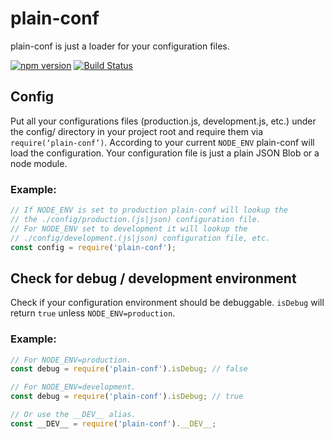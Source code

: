 # plain-conf
plain-conf is just a loader for your configuration files.

[![npm version](https://badge.fury.io/js/plain-conf.svg)](https://badge.fury.io/js/plain-conf)
[![Build Status](https://travis-ci.org/l-urence/plain-conf.svg)](https://travis-ci.org/l-urence/plain-conf)


## Config
Put all your configurations files (production.js, development.js, etc.) under the config/ directory in your project root and require them via `require(‘plain-conf’)`. According to your current `NODE_ENV` plain-conf will load the configuration. Your configuration file is just a plain JSON Blob or a node module.

### Example:
```JavaScript
// If NODE_ENV is set to production plain-conf will lookup the
// the ./config/production.(js|json) configuration file.
// For NODE_ENV set to development it will lookup the
// ./config/development.(js|json) configuration file, etc.
const config = require('plain-conf');
```

## Check for debug / development environment
Check if your configuration environment should be debuggable. `isDebug` will return `true` unless `NODE_ENV=production`.

### Example:
```JavaScript
// For NODE_ENV=production.
const debug = require('plain-conf').isDebug; // false

// For NODE_ENV=development.
const debug = require('plain-conf').isDebug; // true

// Or use the __DEV__ alias.
const __DEV__ = require('plain-conf').__DEV__;
```


